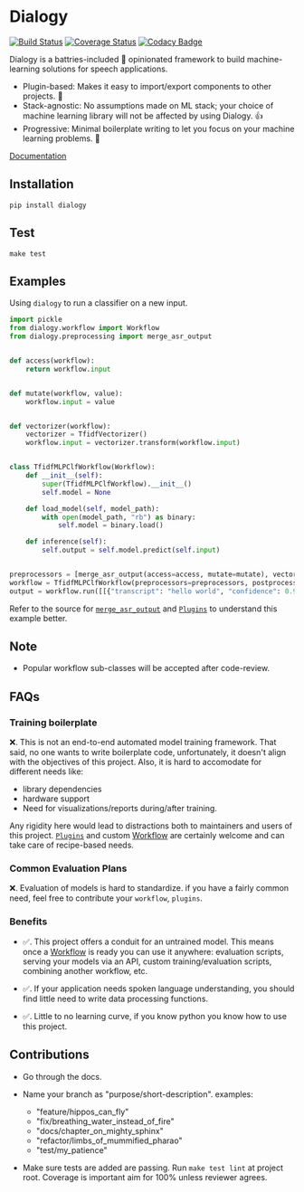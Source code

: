 # Dialogy

[![Build Status](https://travis-ci.com/Vernacular-ai/dialogy.svg?branch=master)](https://travis-ci.com/Vernacular-ai/dialogy)
[![Coverage Status](https://coveralls.io/repos/github/Vernacular-ai/dialogy/badge.svg?branch=master)](https://coveralls.io/github/Vernacular-ai/dialogy?branch=master)
[![Codacy Badge](https://app.codacy.com/project/badge/Grade/03ab1c93c9354def81de73ba04b0d94c)](https://www.codacy.com/gh/Vernacular-ai/dialogy/dashboard?utm_source=github.com&utm_medium=referral&utm_content=Vernacular-ai/dialogy&utm_campaign=Badge_Grade)

Dialogy is a battries-included 🔋 opinionated framework to build machine-learning solutions for speech applications. 

-   Plugin-based: Makes it easy to import/export components to other projects. 🔌
-   Stack-agnostic: No assumptions made on ML stack; your choice of machine learning library will not be affected by using Dialogy. 👍
-   Progressive: Minimal boilerplate writing to let you focus on your machine learning problems. 🤏

[Documentation](https://vernacular-ai.github.io/dialogy/)

## Installation

```shell
pip install dialogy
```

## Test

```shell
make test
```

## Examples

Using `dialogy` to run a classifier on a new input.

```python
import pickle
from dialogy.workflow import Workflow
from dialogy.preprocessing import merge_asr_output


def access(workflow):
    return workflow.input


def mutate(workflow, value):
    workflow.input = value


def vectorizer(workflow):
    vectorizer = TfidfVectorizer()
    workflow.input = vectorizer.transform(workflow.input)


class TfidfMLPClfWorkflow(Workflow):
    def __init__(self):
        super(TfidfMLPClfWorkflow).__init__()
        self.model = None

    def load_model(self, model_path):
        with open(model_path, "rb") as binary:
            self.model = binary.load()

    def inference(self):
        self.output = self.model.predict(self.input)


preprocessors = [merge_asr_output(access=access, mutate=mutate), vectorizer]
workflow = TfidfMLPClfWorkflow(preprocessors=preprocessors, postprocessors=[])
output = workflow.run([[{"transcript": "hello world", "confidence": 0.97}]]) # output -> _greeting_
```

Refer to the source for [`merge_asr_output`](https://vernacular-ai.github.io/dialogy/dialogy/preprocess/text/merge_asr_output.html) and [`Plugins`](https://vernacular-ai.github.io/dialogy/dialogy/plugin/plugin.html) to understand this example better.

## Note

-   Popular workflow sub-classes will be accepted after code-review.
## FAQs

### Training boilerplate

❌. This is not an end-to-end automated model training framework. That said, no one wants to write boilerplate code,
unfortunately, it doesn't align with the objectives of this project. Also, it is hard to accomodate for different needs 
like: 

-   library dependencies 
-   hardware support
-   Need for visualizations/reports during/after training.

Any rigidity here would lead to distractions both to maintainers and users of this project. [`Plugins`](https://vernacular-ai.github.io/dialogy/dialogy/plugin/plugin.html) and custom
[Workflow](https://vernacular-ai.github.io/dialogy/dialogy/workflow/workflow.html) are certainly welcome and can take care of recipe-based needs. 

### Common Evaluation Plans

❌. Evaluation of models is hard to standardize. if you have a fairly common need, feel free to contribute your `workflow`, `plugins`.

### Benefits

-   ✅. This project offers a conduit for an untrained model. This means once a [Workflow](https://vernacular-ai.github.io/dialogy/dialogy/workflow/workflow.html) is ready you can use it anywhere:
    evaluation scripts, serving your models via an API, custom training/evaluation scripts, combining another workflow, etc. 

-   ✅. If your application needs spoken language understanding, you should find little need to write data processing functions.

-   ✅. Little to no learning curve, if you know python you know how to use this project.

## Contributions

-   Go through the docs.

-   Name your branch as "purpose/short-description". examples:
    -   "feature/hippos_can_fly"
    -   "fix/breathing_water_instead_of_fire"
    -   "docs/chapter_on_mighty_sphinx"
    -   "refactor/limbs_of_mummified_pharao"
    -   "test/my_patience"

-   Make sure tests are added are passing. Run `make test lint` at project root. Coverage is important aim for 100% unless reviewer agrees.

